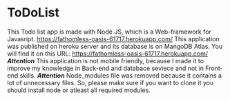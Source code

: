 # ToDoList
This Todo list app is made with Node JS, which is a Web-framework for Javasript. https://fathomless-oasis-61717.herokuapp.com/
This application was published on heroku server and its database is on MangoDB Atlas.
You will find it on this URL: https://fathomless-oasis-61717.herokuapp.com/
***Attention*** This application is not mobile friendly, because I made it to improve my knowledge in Back-end and databace seviece and not in Front-end skills.
***Attention*** Node_modules file was removed because it contains a lot of unnecessary files. So, please make sure if you want to clone it you should install node or atleast all required modules. 

